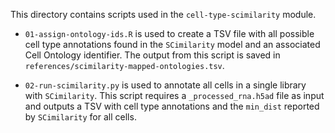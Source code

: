 This directory contains scripts used in the `cell-type-scimilarity` module.

* `01-assign-ontology-ids.R` is used to create a TSV file with all possible cell type annotations found in the `SCimilarity` model and an associated Cell Ontology identifier. 
The output from this script is saved in `references/scimilarity-mapped-ontologies.tsv`. 

* `02-run-scimilarity.py` is used to annotate all cells in a single library with `SCimilarity`. 
This script requires a `_processed_rna.h5ad` file as input and outputs a TSV with cell type annotations and the `min_dist` reported by `SCimilarity` for all cells. 

